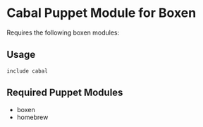 # Cabal Puppet Module for Boxen

Requires the following boxen modules:

## Usage

```puppet
include cabal
```

## Required Puppet Modules

* boxen
* homebrew
